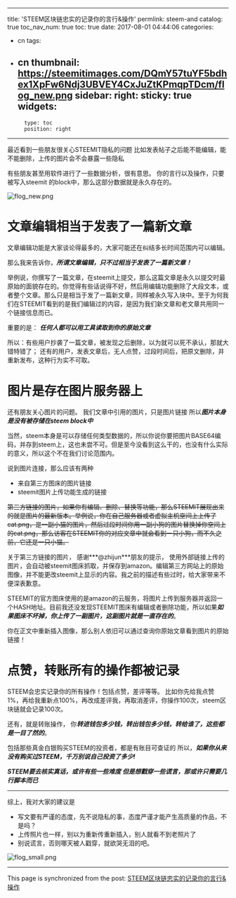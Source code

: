 
---
title: 'STEEM区块链忠实的记录你的言行&操作'
permlink: steem-and
catalog: true
toc_nav_num: true
toc: true
date: 2017-08-01 04:44:06
categories:
- cn
tags:
- cn
thumbnail: https://steemitimages.com/DQmY57tuYF5bdhex1XpFw6Ndj3UBVEY4CxJuZtKPmqpTDcm/flog_new.png
sidebar:
    right:
        sticky: true
widgets:
    -
        type: toc
        position: right
---


最近看到一些朋友很关心STEEMIT隐私的问题
比如发表帖子之后能不能编辑，能不能删除，上传的图片会不会暴露一些隐私

有些朋友甚至用软件进行了一些数据分析，很有意思。
你的言行以及操作，只要被写入steemit 的block中，那么这部分数据就是永久存在的。

![flog_new.png](https://steemitimages.com/DQmY57tuYF5bdhex1XpFw6Ndj3UBVEY4CxJuZtKPmqpTDcm/flog_new.png)

# 文章编辑相当于发表了一篇新文章

文章编辑功能是大家谈论得最多的，大家可能还在纠结多长时间范围内可以编辑。

那么我来告诉你，***所谓文章编辑，只不过相当于发表了一篇新文章！***

举例说，你撰写了一篇文章，在steemit上提交，那么这篇文章是永久以提交时最原始的面貌存在的。你觉得有些话说得不好，然后用编辑功能删除了大段文本，或者整个文章。那么只是相当于发了一篇新文章，同样被永久写入块中。至于为何我们在STEEMIT看到的是我们编辑过的内容，是因为我们新文章和老文章共用同一个链接信息而已。

重要的是： ***任何人都可以用工具读取到你的原始文章***

所以：有些用户抄袭了一篇文章，被发现之后删除，以为就可以死不承认，那就大错特错了； 还有的用户，发表文章后，无人点赞，过段时间后，把原文删除，并重新发布，这种行为实不可取。

# 图片是存在图片服务器上

还有朋友关心图片的问题。
我们文章中引用的图片，只是图片链接
所以***图片本身是没有被存储在steem block中***

当然，steem本身是可以存储任何类型数据的，所以你说你要把图片BASE64编码，并存到steem上，这也未尝不可。但是至今没看到这么干的，也没有什么实际的意义，所以这个不在我们讨论范围内。

说到图片连接，那么应该有两种
* 来自第三方图床的图片链接
* steemit图片上传功能生成的链接

<del>第三方链接的图片，如果你有编辑、删除、替换等功能，那么STEEMIT展现出来的就是图片的最新版本。举例说，你在自己服务器或者虚拟主机空间上上传了cat.png，是一副小猫的图片，然后过段时间你用一副小狗的图片替换掉你空间上的cat.png，那么访客在STEEMIT你的对应文章中就会看到一只小狗，而不久之前，它还是一只小猫。</del>

关于第三方链接的图片， 感谢***@zhijun***朋友的提示，
使用外部链接上传的图片，会自动被steemit图床抓取，并保存到amazon。编辑第三方网站上的原始图像，并不能更改steemit上显示的内容。我之前的描述有些过时，给大家带来不便深表歉意。


STEEMIT的官方图床使用的是amazon的云服务，将图片上传到服务器并返回一个HASH地址。目前我还没发现STEEMIT图床有编辑或者删除功能，所以如果***如果图床不坏掉，你上传了一副图片，这副图片就是一直存在的***。

你在正文中重新插入图像，那么别人依旧可以通过查询你原始文章看到图片的原始链接！

# 点赞，转账所有的操作都被记录

STEEM会忠实记录你的所有操作！包括点赞，差评等等。
比如你先给我点赞1%，再给我重新点100%，再改成差评我，再取消差评，你操作100次，steem区块链就会记录100次。

还有，就是转账操作，
你***转进钱包多少钱，转出钱包多少钱，转给谁了，这些都是一目了然的***。

包括那些真金白银购买STEEM的投资者，都是有账目可查证的
所以，***如果你从来没有购买过STEEM，千万别说自己投资了多少!***

***STEEM要去核实真话，或许有些一些难度
但是想戳穿一些谎言，那或许只需要几行脚本而已***

----

综上，我对大家的建议是
* 写文要有严谨的态度，先不说隐私的事，态度严谨才能产生高质量的作品，不是吗？
* 上传照片也一样，别以为重新传重新插入，别人就看不到老照片了
* 别说谎言，否则哪天被人戳穿，就欲哭无泪的吧。

![flog_small.png](https://steemitimages.com/DQmNeXWGqXj9g1jTtmxzQnH9coYcLppCQCp2TKfS7mnmRcb/flog_small.png)

- - -

This page is synchronized from the post: [STEEM区块链忠实的记录你的言行&操作](https://steemit.com/@oflyhigh/steem-and)
